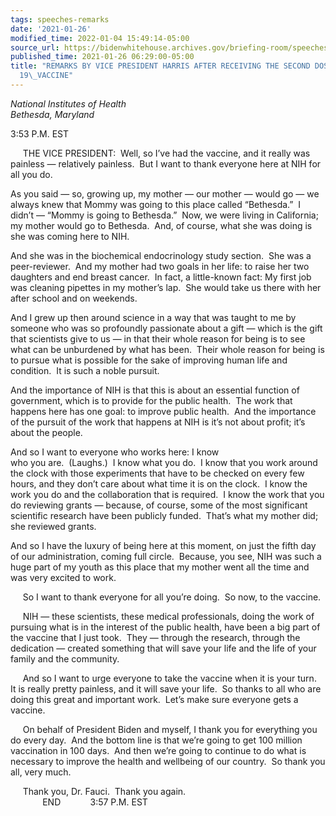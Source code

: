 ```yaml
---
tags: speeches-remarks
date: '2021-01-26'
modified_time: 2022-01-04 15:49:14-05:00
source_url: https://bidenwhitehouse.archives.gov/briefing-room/speeches-remarks/2021/01/26/remarks-by-vice-president-harris-after-receiving-the-second-dose-of-the-covid-19-vaccine/
published_time: 2021-01-26 06:29:00-05:00
title: "REMARKS BY VICE PRESIDENT HARRIS AFTER RECEIVING THE SECOND DOSE OF THE COVID-\u2060\
  19\_VACCINE"
---
```

 
*National Institutes of Health  
Bethesda, Maryland*

3:53 P.M. EST  
  
     THE VICE PRESIDENT:  Well, so I’ve had the vaccine, and it really
was painless — relatively painless.  But I want to thank everyone here
at NIH for all you do.   
  
As you said — so, growing up, my mother — our mother — would go — we
always knew that Mommy was going to this place called “Bethesda.”  I
didn’t — “Mommy is going to Bethesda.”  Now, we were living in
California; my mother would go to Bethesda.  And, of course, what she
was doing is she was coming here to NIH.   
  
And she was in the biochemical endocrinology study section.  She was a
peer-reviewer.  And my mother had two goals in her life: to raise her
two daughters and end breast cancer.  In fact, a little-known fact: My
first job was cleaning pipettes in my mother’s lap.  She would take us
there with her after school and on weekends.   
  
And I grew up then around science in a way that was taught to me by
someone who was so profoundly passionate about a gift — which is the
gift that scientists give to us — in that their whole reason for being
is to see what can be unburdened by what has been.  Their whole reason
for being is to pursue what is possible for the sake of improving human
life and condition.  It is such a noble pursuit.   
  
And the importance of NIH is that this is about an essential function of
government, which is to provide for the public health.  The work that
happens here has one goal: to improve public health.  And the importance
of the pursuit of the work that happens at NIH is it’s not about profit;
it’s about the people.   
  
And so I want to everyone who works here: I know  
who you are.  (Laughs.)  I know what you do.  I know that you work
around the clock with those experiments that have to be checked on every
few hours, and they don’t care about what time it is on the clock.  I
know the work you do and the collaboration that is required.  I know the
work that you do reviewing grants — because, of course, some of the most
significant scientific research have been publicly funded.  That’s what
my mother did; she reviewed grants.   
  
And so I have the luxury of being here at this moment, on just the fifth
day of our administration, coming full circle.  Because, you see, NIH
was such a huge part of my youth as this place that my mother went all
the time and was very excited to work.  
  
     So I want to thank everyone for all you’re doing.  So now, to the
vaccine.  
  
     NIH — these scientists, these medical professionals, doing the work
of pursuing what is in the interest of the public health, have been a
big part of the vaccine that I just took.  They — through the research,
through the dedication — created something that will save your life and
the life of your family and the community.  
  
     And so I want to urge everyone to take the vaccine when it is your
turn.  It is really pretty painless, and it will save your life.  So
thanks to all who are doing this great and important work.  Let’s make
sure everyone gets a vaccine.  
  
     On behalf of President Biden and myself, I thank you for everything
you do every day.  And the bottom line is that we’re going to get 100
million vaccination in 100 days.  And then we’re going to continue to do
what is necessary to improve the health and wellbeing of our country. 
So thank you all, very much.   
  
     Thank you, Dr. Fauci.  Thank you again.   
             END            3:57 P.M. EST       
